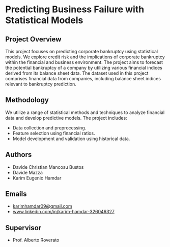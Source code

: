 # Predicting Business Failure with Statistical Models

## Project Overview
This project focuses on predicting corporate bankruptcy using statistical models. We explore credit risk and the implications of corporate bankruptcy within the financial and business environment. The project aims to forecast the potential bankruptcy of a company by utilizing various financial indices derived from its balance sheet data.
The dataset used in this project comprises financial data from companies, including balance sheet indices relevant to bankruptcy prediction.

## Methodology
We utilize a range of statistical methods and techniques to analyze financial data and develop predictive models. The project includes:
- Data collection and preprocessing.
- Feature selection using financial ratios.
- Model development and validation using historical data.


## Authors
- Davide Christian Mancosu Bustos
- Davide Mazza
- Karim Eugenio Hamdar

## Emails
- karimhamdar09@gmail.com
- www.linkedin.com/in/karim-hamdar-326046327


## Supervisor
- Prof. Alberto Roverato
